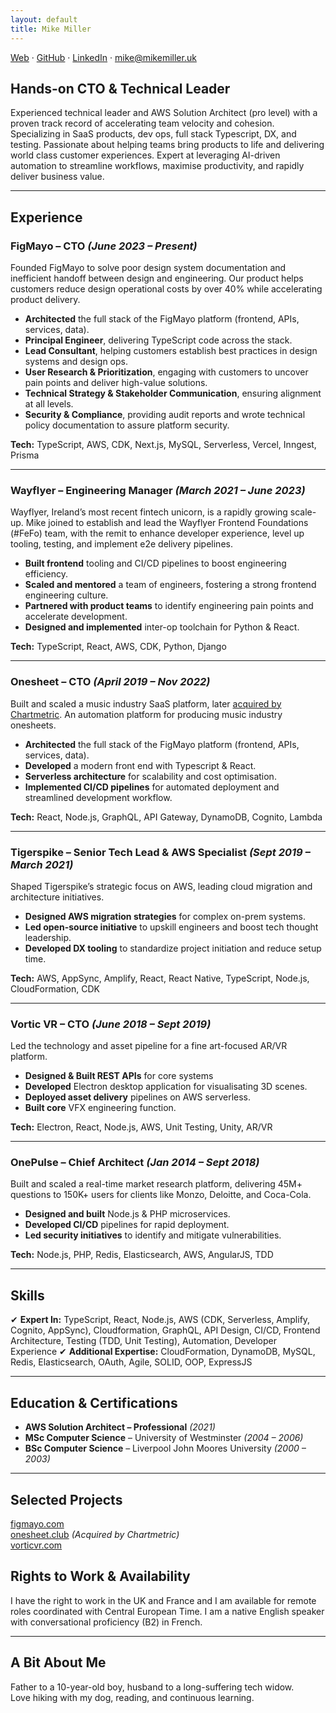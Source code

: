 ```yaml
---
layout: default
title: Mike Miller
---
```

[Web](https://imikemiller.github.io/Mike-Miller/) · [GitHub](https://github.com/imikemiller) · [LinkedIn](https://www.linkedin.com/in/mike-miller-ab0b0845/) · [mike@mikemiller.uk](mailto:mike@mikemiller.uk)  

## **Hands-on CTO & Technical Leader**  
Experienced technical leader and AWS Solution Architect (pro level) with a proven track record of accelerating team velocity and cohesion. Specializing in SaaS products, dev ops, full stack Typescript, DX, and testing. Passionate about helping teams bring products to life and delivering world class customer experiences. Expert at leveraging AI-driven automation to streamline workflows, maximise productivity, and rapidly deliver business value.

---

## **Experience**  

### **FigMayo – CTO** *(June 2023 – Present)*  
Founded FigMayo to solve poor design system documentation and inefficient handoff between design and engineering. Our product helps customers reduce design operational costs by over 40% while accelerating product delivery.  

- **Architected** the full stack of the FigMayo platform (frontend, APIs, services, data).  
- **Principal Engineer**, delivering TypeScript code across the stack.  
- **Lead Consultant**, helping customers establish best practices in design systems and design ops.  
- **User Research & Prioritization**, engaging with customers to uncover pain points and deliver high-value solutions.  
- **Technical Strategy & Stakeholder Communication**, ensuring alignment at all levels.  
- **Security & Compliance**, providing audit reports and wrote technical policy documentation to assure platform security.  

**Tech:** TypeScript, AWS, CDK, Next.js, MySQL, Serverless, Vercel, Inngest, Prisma  

---

### **Wayflyer – Engineering Manager** *(March 2021 – June 2023)*  
Wayflyer, Ireland’s most recent fintech unicorn, is a rapidly growing scale-up. Mike joined to establish and lead the Wayflyer Frontend Foundations (#FeFo) team, with the remit to enhance developer experience, level up tooling, testing, and implement e2e delivery pipelines.

- **Built frontend** tooling and CI/CD pipelines to boost engineering efficiency.  
- **Scaled and mentored** a team of engineers, fostering a strong frontend engineering culture.  
- **Partnered with product teams** to identify engineering pain points and accelerate development.
- **Designed and implemented** inter-op toolchain for Python & React.

**Tech:** TypeScript, React, AWS, CDK, Python, Django  

---

### **Onesheet – CTO** *(April 2019 – Nov 2022)*  
Built and scaled a music industry SaaS platform, later [acquired by Chartmetric](https://www.musicbusinessworldwide.com/us-music-data-analytics-firm-chartmetric-acquires-uk-based-tech-startup-onesheet/). An automation platform for producing music industry onesheets.

- **Architected** the full stack of the FigMayo platform (frontend, APIs, services, data).  
- **Developed** a modern front end with Typescript & React.
- **Serverless architecture** for scalability and cost optimisation.  	
- **Implemented CI/CD pipelines** for automated deployment and streamlined development workflow.  

**Tech:** React, Node.js, GraphQL, API Gateway, DynamoDB, Cognito, Lambda  

---

### **Tigerspike – Senior Tech Lead & AWS Specialist** *(Sept 2019 – March 2021)*  
Shaped Tigerspike’s strategic focus on AWS, leading cloud migration and architecture initiatives.  

- **Designed AWS migration strategies** for complex on-prem systems.  
- **Led open-source initiative** to upskill engineers and boost tech thought leadership.  
- **Developed DX tooling** to standardize project initiation and reduce setup time.  

**Tech:** AWS, AppSync, Amplify, React, React Native, TypeScript, Node.js, CloudFormation, CDK  

---

### **Vortic VR – CTO** *(June 2018 – Sept 2019)*  
Led the technology and asset pipeline for a fine art-focused AR/VR platform.  

- **Designed & Built REST APIs** for core systems 
- **Developed** Electron desktop application for visualisating 3D scenes.  
- **Deployed asset delivery** pipelines on AWS serverless.
- **Built core** VFX engineering function.

**Tech:** Electron, React, Node.js, AWS, Unit Testing, Unity, AR/VR  

---

### **OnePulse – Chief Architect** *(Jan 2014 – Sept 2018)*  
Built and scaled a real-time market research platform, delivering 45M+ questions to 150K+ users for clients like Monzo, Deloitte, and Coca-Cola.  

- **Designed and built** Node.js & PHP microservices.  
- **Developed CI/CD** pipelines for rapid deployment.  
- **Led security initiatives** to identify and mitigate vulnerabilities.  

**Tech:** Node.js, PHP, Redis, Elasticsearch, AWS, AngularJS, TDD  

---

## **Skills**  

✔ **Expert In:** TypeScript, React, Node.js, AWS (CDK, Serverless, Amplify, Cognito, AppSync), Cloudformation, GraphQL, API Design, CI/CD, Frontend Architecture, Testing (TDD, Unit Testing), Automation, Developer Experience
✔ **Additional Expertise:** CloudFormation, DynamoDB, MySQL, Redis, Elasticsearch, OAuth, Agile, SOLID, OOP, ExpressJS

---

## **Education & Certifications**  

- **AWS Solution Architect – Professional** *(2021)*  
- **MSc Computer Science** – University of Westminster *(2004 – 2006)*  
- **BSc Computer Science** – Liverpool John Moores University *(2000 – 2003)*  

---

## **Selected Projects**  

[figmayo.com](https://figmayo.com)  
[onesheet.club](https://www.onesheet.club) *(Acquired by Chartmetric)*  
[vorticvr.com](https://www.vorticvr.com)

## **Rights to Work & Availability**

I have the right to work in the UK and France and I am available for remote roles coordinated with Central European Time. I am a native English speaker with conversational proficiency (B2) in French.

---

## **A Bit About Me**  
Father to a 10-year-old boy, husband to a long-suffering tech widow.  
Love hiking with my dog, reading, and continuous learning.  
